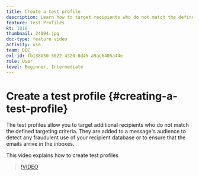 ```yaml
---
title: Create a test profile
description: Learn how to target recipients who do not match the defined targeting criteria to detect any fraudulent use of your recipient database or to ensure that the emails arrive in the inboxes.
feature: Test Profiles
kt: 1810
thumbnail: 24094.jpg
doc-type: feature video
activity: use
team: DOC
exl-id: fb138b50-5022-4320-8d45-a9ac6405a44e
role: User
level: Beginner, Intermediate
---
```

# Create a test profile {#creating-a-test-profile}

The test profiles allow you to target additional recipients who do not match the defined targeting criteria. They are added to a message's audience to detect any fraudulent use of your recipient database or to ensure that the emails arrive in the inboxes. 

This video explains how to create test profiles

>[!VIDEO](https://video.tv.adobe.com/v/24094?quality=12&learn=on)
